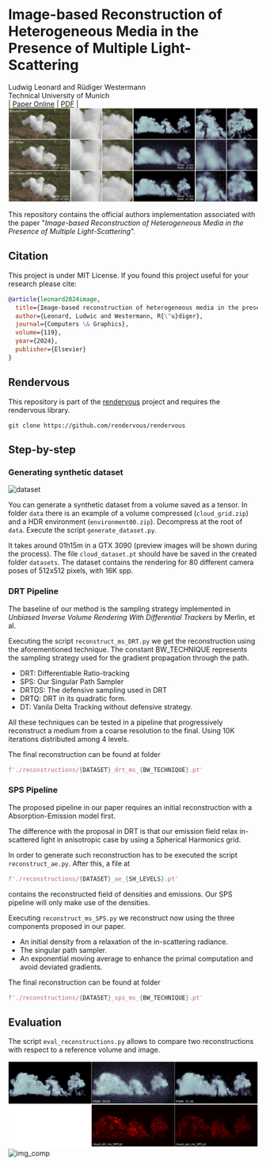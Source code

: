 # Image-based Reconstruction of Heterogeneous Media in the Presence of Multiple Light-Scattering
Ludwig Leonard and Rüdiger Westermann<br>Technical University of Munich<br>
| [Paper Online](https://www.sciencedirect.com/science/article/pii/S0097849324000049)
| [PDF](https://www.sciencedirect.com/science/article/pii/S0097849324000049/pdfft?md5=aaf326b1ee82efdfbe71ff088baf063d&pid=1-s2.0-S0097849324000049-main.pdf) |
![teaser](./docs/f_new_teaser-1.jpg)

This repository contains the official authors implementation associated with the paper "*Image-based Reconstruction of Heterogeneous Media in the Presence of Multiple Light-Scattering*".

## Citation

This project is under MIT License. If you found this project useful for your research please cite:

```bibtex
@article{leonard2024image,
  title={Image-based reconstruction of heterogeneous media in the presence of multiple light-scattering},
  author={Leonard, Ludwic and Westermann, R{\"u}diger},
  journal={Computers \& Graphics},
  volume={119},
  year={2024},
  publisher={Elsevier}
}
```

## Rendervous

This repository is part of the [rendervous](https://github.com/rendervous) project and requires the rendervous library.

```shell
git clone https://github.com/rendervous/rendervous   
```

## Step-by-step

### Generating synthetic dataset

![dataset](./docs/dataset_example.png)

You can generate a synthetic dataset from a volume saved as a tensor.
In folder ```data``` there is an example of a volume compressed (```cloud_grid.zip```) and a HDR environment (```environment00.zip```).
Decompress at the root of ```data```. 
Execute the script ```generate_dataset.py```.

It takes around 01h15m in a GTX 3090 (preview images will be shown during the process).
The file ```cloud_dataset.pt``` should have be saved in the created folder ```datasets```.
The dataset contains the rendering for 80 different camera poses of 512x512 pixels, with 16K spp.

### DRT Pipeline

The baseline of our method is the sampling strategy implemented in
*Unbiased Inverse Volume Rendering With Differential Trackers* by Merlin, et al.

Executing the script ```reconstruct_ms_DRT.py``` we get the reconstruction using the aforementioned technique.
The constant BW_TECHNIQUE represents the sampling strategy used for the gradient propagation through the path.

- DRT: Differentiable Ratio-tracking
- SPS: Our Singular Path Sampler
- DRTDS: The defensive sampling used in DRT
- DRTQ: DRT in its quadratic form.
- DT: Vanila Delta Tracking without defensive strategy.

All these techniques can be tested in a pipeline that progressively reconstruct a medium from a coarse resolution to the final.
Using 10K iterations distributed among 4 levels.

The final reconstruction can be found at folder 
```python
f'./reconstructions/{DATASET}_drt_ms_{BW_TECHNIQUE}.pt'
```

### SPS Pipeline

The proposed pipeline in our paper requires an initial reconstruction with a Absorption-Emission model first.

The difference with the proposal in DRT is that our emission field relax in-scattered light in anisotropic case by using a Spherical Harmonics grid.

In order to generate such reconstruction has to be executed the script ```reconstruct_ae.py```. After this, a file at
```python
f'./reconstructions/{DATASET}_ae_{SH_LEVELS}.pt'
```
contains the reconstructed field of densities and emissions.
Our SPS pipeline will only make use of the densities.

Executing ```reconstruct_ms_SPS.py``` we reconstruct now using the three components proposed in our paper.

- An initial density from a relaxation of the in-scattering radiance.
- The singular path sampler.
- An exponential moving average to enhance the primal computation and avoid deviated gradients.

The final reconstruction can be found at folder 
```python
f'./reconstructions/{DATASET}_sps_ms_{BW_TECHNIQUE}.pt'
```

## Evaluation

The script ```eval_reconstructions.py``` allows to compare two reconstructions with respect to a reference volume and image.

![vol_comp](./docs/rec_vol_comparison.png)
![img_comp](./docs/rec_img_comparison.png)








